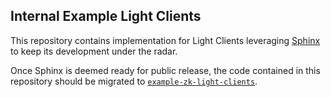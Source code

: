 ## Internal Example Light Clients

This repository contains implementation for Light Clients
leveraging [Sphinx](https://github.com/lurk-lab/sphinx) to keep its development under the radar.

Once Sphinx is deemed ready for public release, the code contained in this repository should be migrated
to [`example-zk-light-clients`](https://github.com/wormhole-foundation/example-zk-light-clients).